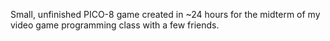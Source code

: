 Small, unfinished PICO-8 game created in ~24 hours for the midterm of my video game programming class with a few friends.

